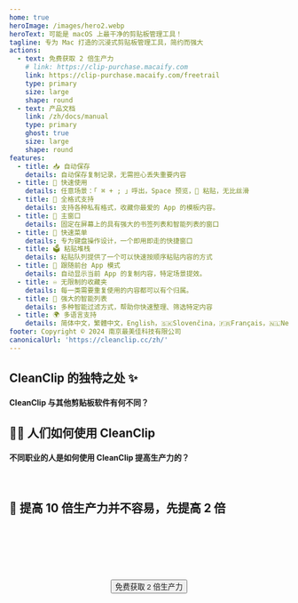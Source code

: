 ```yaml
---
home: true
heroImage: /images/hero2.webp
heroText: 可能是 macOS 上最干净的剪贴板管理工具！
tagline: 专为 Mac 打造的沉浸式剪贴板管理工具，简约而强大
actions:
  - text: 免费获取 2 倍生产力
    # link: https://clip-purchase.macaify.com
    link: https://clip-purchase.macaify.com/freetrail
    type: primary
    size: large
    shape: round
  - text: 产品文档
    link: /zh/docs/manual
    type: primary
    ghost: true
    size: large
    shape: round
features:
  - title: 📥 自动保存
    details: 自动保存复制记录，无需担心丢失重要内容
  - title: 🚀 快速使用
    details: 任意场景：「 ⌘ + ; 」呼出，Space 预览，🔢 粘贴，无比丝滑
  - title: 🌈 全格式支持
    details: 支持各种私有格式，收藏你最爱的 App 的模板内容。
  - title: 📌 主窗口
    details: 固定在屏幕上的具有强大的书签列表和智能列表的窗口
  - title: 🧲 快速菜单
    details: 专为键盘操作设计，一个即用即走的快捷窗口
  - title: 🗳️ 粘贴堆栈
    details: 粘贴队列提供了一个可以快速按顺序粘贴内容的方式
  - title: 🧲 跟随前台 App 模式
    details: 自动显示当前 App 的复制内容，特定场景提效。
  - title: ♾️ 无限制的收藏夹
    details: 每一类需要重复使用的内容都可以有个归属。
  - title: 🧠 强大的智能列表
    details: 多种智能过滤方式，帮助你快速整理、筛选特定内容
  - title: 🌍 多语言支持
    details: 简体中文，繁體中文，English，🇸🇰Slovenčina，🇫🇷Français，🇳🇱Nederlands <a href="/zh/discounts">帮助翻译</a>
footer: Copyright © 2024 南京最美佳科技有限公司
canonicalUrl: 'https://cleanclip.cc/zh/'
---
```


<div class="segments">
  <TabFeatures-MainWindow class="tabfeatures"/>
  <TabFeatures-QuickMenu class="tabfeatures"/>
  <TabFeatures-PasteStack class="tabfeatures"/>

  <div class="usp">

  ## CleanClip 的独特之处 ✨
  #### CleanClip 与其他剪贴板软件有何不同？

  <usp-Usp/>

  </div>
  
  <div class="usecase">

  ## 👩‍💻 人们如何使用 CleanClip
  #### 不同职业的人是如何使用 CleanClip 提高生产力的？

  <usecase-UseCases/>

  </div>

  <FAQPage />

  <div class="encourage">
  </br>

  ## 🚀 提高 10 倍生产力并不容易，先提高 2 倍

  </br>
  </br>

  <div style="display: flex; justify-content: center;">
    <div style="text-align: center">
      <button type="button" class="ant-btn ant-btn-primary ant-btn-round ant-btn-lg" style="margin-top: 64px">
        <!-- <a href="https://macaify.lemonsqueezy.com/checkout/buy/69bd0056-9182-4030-9aaf-bd0604db751b?embed=1&media=0&logo=0&desc=0&discount=0&enabled=114543" class="lemonsqueezy-button"> -->
        <a :href="$site.themeConfig.freeTrailUrl">
                      免费获取 2 倍生产力
        </a>
      </button>
    </div>
  </div>

  </br>
  </br>
  </br>
  </div>

</div>

<NewFooter/>